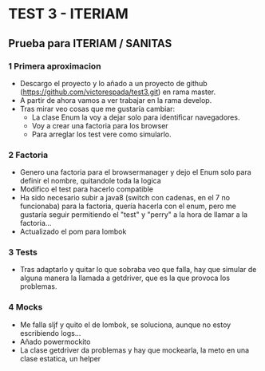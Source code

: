 # TEST 3 - ITERIAM

## Prueba para ITERIAM / SANITAS

### 1 Primera aproximacion

+ Descargo el proyecto y lo añado a un proyecto de github (https://github.com/victorespada/test3.git) en rama master. 
+ A partir de ahora vamos a ver trabajar en la rama develop. 
+ Tras mirar veo cosas que me gustaría cambiar:
    - La clase Enum la voy a dejar solo para identificar navegadores.
    - Voy a crear una factoria para los browser
    - Para arreglar los test vere como simularlo.
        
### 2 Factoria

+ Genero una factoria para el browsermanager y dejo el Enum solo para definir el nombre, quitandole toda la logica
+ Modifico el test para hacerlo compatible
+ Ha sido necesario subir a java8 (switch con cadenas, en el 7 no funcionaba) para la factoria, quería hacerla con el
     enum, pero me gustaría seguir permitiendo el "test" y "perry" a la hora de llamar a la factoria...
+ Actualizado el pom para lombok
    
### 3 Tests
    
- Tras adaptarlo y quitar lo que sobraba veo que falla, hay que simular de alguna manera la llamada a getdriver, que es la que provoca los problemas.    
    
### 4 Mocks
+ Me falla sljf y quito el de lombok, se soluciona, aunque no estoy escribiendo logs...
+ Añado powermockito
+ La clase getdriver da problemas y hay que mockearla, la meto en una clase estatica, un helper

    
    